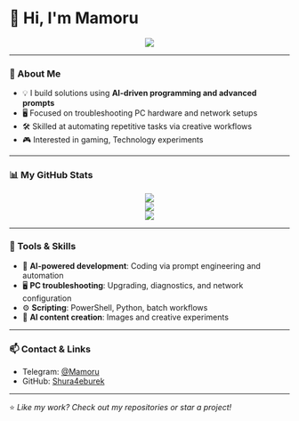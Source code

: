 # 👋 Hi, I'm Mamoru


<p align="center">
  <img src="https://readme-typing-svg.demolab.com?font=Fira+Code&weight=700&size=28&pause=900&color=34BFFF&center=true&width=600&lines=AI+Prompt+Crafter;Automated+Coding+Enthusiast;Hardware+Tinkerer" />
</p>

---

### 🚀 About Me
- 💡 I build solutions using **AI-driven programming and advanced prompts**
- 🖥️ Focused on troubleshooting PC hardware and network setups
- 🛠️ Skilled at automating repetitive tasks via creative workflows
- 🎮 Interested in gaming, Technology experiments

---

### 📊 My GitHub Stats

<div align="center">

  <img src="https://github-readme-stats.vercel.app/api?username=Shura4eburek&show_icons=true&theme=radical" />
  <br>
  <img src="https://github-readme-stats.vercel.app/api/top-langs/?username=Shura4eburek&layout=compact&theme=radical" />
  <br>
  <a href="https://u8views.com/github/Shura4eburek">
    <img src="https://u8views.com/api/v1/github/profiles/69597036/views/day-week-month-total-count.svg" />
  </a>
  
</div>


---

### 🧠 Tools & Skills
- 🤖 **AI-powered development**: Coding via prompt engineering and automation
- 🖥️ **PC troubleshooting**: Upgrading, diagnostics, and network configuration
- ⚙️ **Scripting**: PowerShell, Python, batch workflows  
- 🎨 **AI content creation**: Images and creative experiments

---

### 📫 Contact & Links
- Telegram: [@Mamoru](https://t.me/)
- GitHub: [Shura4eburek](https://github.com/Shura4eburek)

---
⭐️ _Like my work? Check out my repositories or star a project!_
